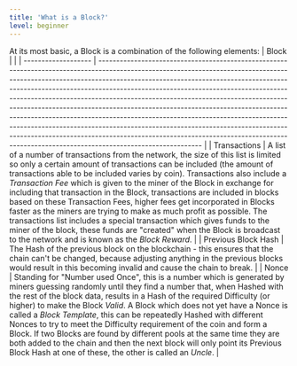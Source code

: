 ```yaml
---
title: 'What is a Block?'
level: beginner
---
```


At its most basic, a Block is a combination of the following elements:
| Block | |
| ------------------- | ----------------------------------------------------------------------------------------------------------------------------------------------------------------------------------------------------------------------------------------------------------------------------------------------------------------------------------------------------------------------------------------------------------------------------------------------------------------------------------------------------------------------------------------------------------------------------------------------------------------------------------------------------------------------------------------------------------------------------------------------------------- |
| Transactions | A list of a number of transactions from the network, the size of this list is limited so only a certain amount of transactions can be included (the amount of transactions able to be included varies by coin). Transactions also include a _Transaction Fee_ which is given to the miner of the Block in exchange for including that transaction in the Block, transactions are included in blocks based on these Transaction Fees, higher fees get incorporated in Blocks faster as the miners are trying to make as much profit as possible. The transactions list includes a special transaction which gives funds to the miner of the block, these funds are "created" when the Block is broadcast to the network and is known as the _Block Reward_. |
| Previous Block Hash | The Hash of the previous block on the blockchain - this ensures that the chain can't be changed, because adjusting anything in the previous blocks would result in this becoming invalid and cause the chain to break. |
| Nonce | Standing for "Number used Once", this is a number which is generated by miners guessing randomly until they find a number that, when Hashed with the rest of the block data, results in a Hash of the required Difficulty (or higher) to make the Block _Valid_. A Block which does not yet have a Nonce is called a _Block Template_, this can be repeatedly Hashed with different Nonces to try to meet the Difficulty requirement of the coin and form a Block. If two Blocks are found by different pools at the same time they are both added to the chain and then the next block will only point its Previous Block Hash at one of these, the other is called an _Uncle_. |
